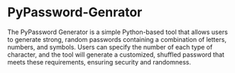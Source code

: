 # PyPassword-Genrator
The PyPassword Generator is a simple Python-based tool that allows users to generate strong, random passwords containing a combination of letters, numbers, and symbols. Users can specify the number of each type of character, and the tool will generate a customized, shuffled password that meets these requirements, ensuring security and randomness.
